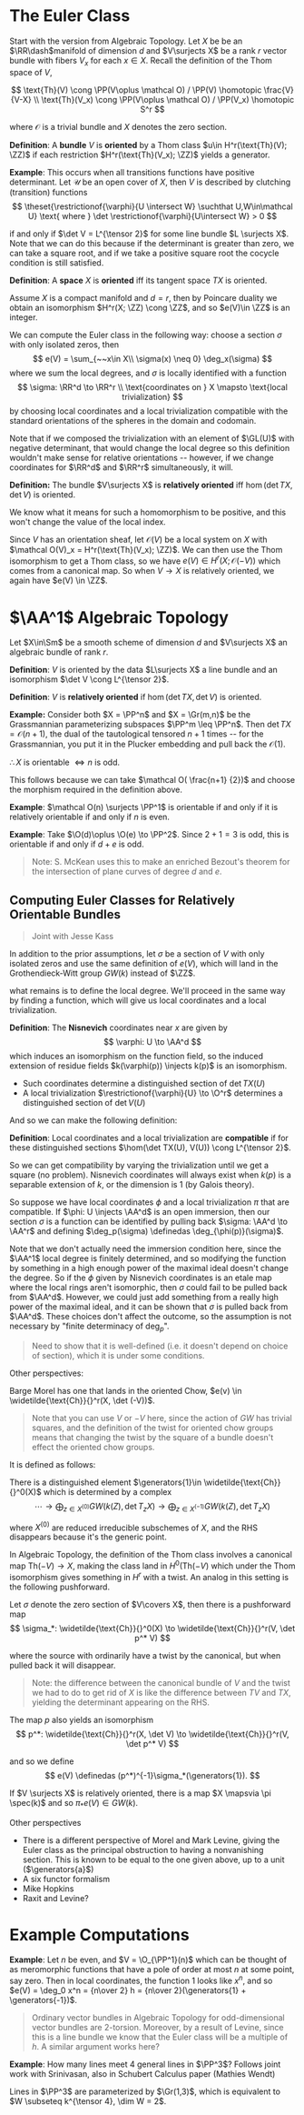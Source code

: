 # The Euler Class

Start with the version from Algebraic Topology. Let $X$ be be an $\RR\dash$manifold of dimension $d$ and $V\surjects X$ be a rank $r$ vector bundle with fibers $V_x$ for each $x\in X$. Recall the definition of the Thom space of $V$, 

$$
\text{Th}(V) \cong \PP(V\oplus \mathcal O)  / \PP(V) \homotopic \frac{V}{V-X} \\
\text{Th}(V_x) \cong \PP(V\oplus \mathcal O)  / \PP(V_x) \homotopic S^r
$$

where $\mathcal O$ is a trivial bundle and $X$ denotes the zero section.

**Definition**: A **bundle** $V$ is **oriented**  by a Thom class $u\in H^r(\text{Th}(V); \ZZ)$ if each restriction $H^r(\text{Th}(V_x); \ZZ)$ yields a generator.

**Example**: This occurs when all transitions functions have positive determinant. Let $\mathcal U$ be an open cover of $X$, then $V$ is described by clutching (transition) functions
$$
\theset{\restrictionof{\varphi}{U \intersect W} \suchthat U,W\in\mathcal U} \text{ where } \det \restrictionof{\varphi}{U\intersect W} > 0
$$

if and only if $\det V = L^{\tensor 2}$ for some line bundle $L \surjects X$. Note that we can do this because if the determinant is greater than zero, we can take a square root, and if we take a positive square root the cocycle condition is still satisfied.

**Definition**: A **space** $X$ is **oriented** iff its tangent space $TX$ is oriented.

Assume $X$ is a compact manifold and $d=r$, then by Poincare duality we obtain an isomorphism $H^r(X; \ZZ) \cong \ZZ$, and so $e(V)\in \ZZ$ is an integer.

We can compute the Euler class in the following way: choose a section $\sigma$ with only isolated zeros, then 
$$
e(V) = \sum_{~~x\in X\\ \sigma(x) \neq 0} \deg_x(\sigma)
$$
where we sum the local degrees, and $\sigma$ is locally identified with a function 
$$
\sigma: \RR^d \to \RR^r \\
\text{coordinates on } X \mapsto \text{local trivialization}
$$ 
by choosing local coordinates and a local trivialization compatible with the standard orientations of the spheres in the domain and codomain.

Note that if we composed the trivialization with an element of $\GL(U)$ with negative determinant, that would change the local degree so this definition wouldn't make sense for relative orientations -- however, if we change coordinates for $\RR^d$ and $\RR^r$ simultaneously, it will.

**Definition:** The bundle $V\surjects X$ is **relatively oriented** iff $\hom(\det TX, \det V)$ is oriented.

We know what it means for such a homomorphism to be positive, and this won't change the value of the local index.

Since $V$ has an orientation sheaf, let $\mathcal O(V)$ be a local system on $X$ with $\mathcal O(V)_x = H^r(\text{Th}(V_x); \ZZ)$. We can then use the Thom isomorphism to get a Thom class, so we have $e(V) \in H^r(X; \mathcal O(-V))$ which comes from a canonical map. So when $V\to X$ is relatively oriented, we again have $e(V) \in \ZZ$.

# $\AA^1$ Algebraic Topology

Let $X\in\Sm$ be a smooth scheme of dimension $d$ and $V\surjects X$ an algebraic bundle of rank $r$.

**Definition**: $V$ is oriented by the data $L\surjects X$ a line bundle and an isomorphism $\det V \cong L^{\tensor 2}$.

**Definition**: $V$ is **relatively oriented** if $\hom(\det TX, \det V)$ is oriented.

**Example:** Consider both $X = \PP^n$ and $X = \Gr(m,n)$ be the Grassmannian parameterizing subspaces $\PP^m \leq \PP^n$.  Then $\det TX = \mathcal O(n+1)$, the dual of the tautological tensored $n+1$ times -- for the Grassmannian, you put it in the Plucker embedding and pull back the $\mathcal O(1)$.

$\therefore X$ is orientable $\iff n$ is odd.

This follows because we can take $\mathcal O( \frac{n+1} {2})$ and choose the morphism required in the definition above.

**Example**: $\mathcal O(n) \surjects \PP^1$ is orientable if and only if it is relatively orientable if and only if $n$ is even.

**Example**: Take $\O(d)\oplus \O(e) \to \PP^2$. Since $2+1=3$ is odd, this is orientable if and only if $d+e$ is odd. 
> Note: S. McKean uses this to make an enriched Bezout's theorem for the intersection of plane curves of degree $d$ and $e$.

## Computing Euler Classes for Relatively Orientable Bundles
> Joint with Jesse Kass

In addition to the prior assumptions, let $\sigma$ be a section of $V$ with only isolated zeros and use the same definition of $e(V)$, which will land in the Grothendieck-Witt group $GW(k)$ instead of $\ZZ$.

what remains is to define the local degree. We'll proceed in the same way by finding a function, which will give us local coordinates and a local trivialization.

**Definition**: The **Nisnevich** coordinates near $x$ are given by 
$$
\varphi: U \to \AA^d
$$ 
which induces an isomorphism on the function field, so the induced extension of residue fields $k(\varphi(p)) \injects k(p)$ is an isomorphism.

- Such coordinates determine a distinguished section of $\det TX(U)$
- A local trivialization $\restrictionof{\varphi}{U} \to \O^r$ determines a distinguished section of $\det V(U)$

And so we can make the following definition:

**Definition**: Local coordinates and a local trivialization are **compatible** if for these distinguished sections $\hom(\det TX(U), V(U)) \cong L^{\tensor 2}$.

So we can get compatibility by varying the trivialization until we get a square (no problem). Nisnevich coordinates will always exist when $k(p)$ is a separable extension of $k$, or the dimension is 1 (by Galois theory).

So suppose we have local coordinates $\phi$ and a local trivialization $\pi$ that are compatible. If $\phi: U \injects \AA^d$ is an open immersion, then our section $\sigma$ is a function can be identified by pulling back $\sigma: \AA^d \to \AA^r$ and defining $\deg_p(\sigma) \definedas \deg_{\phi(p)}(\sigma)$.

Note that we don't actually need the immersion condition here, since the $\AA^1$ local degree is finitely determined, and so modifying the function by something in a high enough power of the maximal ideal doesn't change the degree. So if the $\phi$ given by Nisnevich coordinates is an etale map where the local rings aren't isomorphic, then $\sigma$ could fail to be pulled back from $\AA^d$. However, we could just add something from a really high power of the maximal ideal, and it can be shown that $\sigma$ is pulled back from $\AA^d$. These choices don't affect the outcome, so the assumption is not necessary by "finite determinacy of $\deg_p$". 

> Need to show that it is well-defined (i.e. it doesn't depend on choice of section), which it is under some conditions.

Other perspectives: 

Barge Morel has one that lands in the oriented Chow, $e(v) \in \widetilde{\text{Ch}}{}^r(X, \det (-V))$.
> Note that you can use $V$ or $-V$ here, since the action of $GW$ has trivial squares, and the definition of the twist for oriented chow groups means that changing the twist by the square of a bundle doesn't effect the oriented chow groups. 

It is defined as follows:

There is a distinguished element $\generators{1}\in \widetilde{\text{Ch}}{}^0(X)$ which is determined by a complex
$$
\cdots \to \bigoplus_{z\in X^{(0)}} GW(k(Z), \det T_zX) \to \bigoplus_{z\in X^{(-1)}} GW(k(Z), \det T_zX)
$$

where $X^{(0)}$ are reduced irreducible subschemes of $X$, and the RHS disappears because it's the generic point.

In Algebraic Topology, the definition of the Thom class involves a canonical map $\text{Th}(-V)\to X$, making the class land in $H^0(\text{Th}(-V)$ which under the Thom isomorphism gives something in $H^r$ with a twist. An analog in this setting is the following pushforward.

Let $\sigma$ denote the zero section of $V\covers X$, then there is a pushforward map
$$
\sigma_*: \widetilde{\text{Ch}}{}^0(X) \to \widetilde{\text{Ch}}{}^r(V, \det p^* V)
$$

where the source with ordinarily have a twist by the canonical, but when pulled back it will disappear.

> Note: the difference between the canonical bundle of $V$ and the twist we had to do to get rid of $X$ is like the difference between $TV$ and $TX$, yielding the determinant appearing on the RHS.

The map $p$ also yields an isomorphism
$$
p^*: \widetilde{\text{Ch}}{}^r(X, \det V) \to \widetilde{\text{Ch}}{}^r(V, \det p^* V)
$$

and so we define
$$
e(V) \definedas (p^*)^{-1}\sigma_*(\generators{1}).
$$

If $V \surjects X$ is relatively oriented, there is a map $X \mapsvia \pi \spec(k)$ and so $\pi_* e(V) \in GW(k)$.

Other perspectives

- There is a different perspective of Morel and Mark Levine, giving the Euler class as the principal obstruction to having a nonvanishing section. This is known to be equal to the one given above, up to a unit ($\generators{a}$)
- A six functor formalism
- Mike Hopkins 
- Raxit and Levine?

# Example Computations

**Example**: Let $n$ be even, and $V = \O_{\PP^1}(n)$ which can be thought of as meromorphic functions that have a pole of order at most $n$ at some point, say zero. Then in local coordinates, the function 1 looks like $x^n$, and so $e(V) = \deg_0 x^n = {n\over 2} h = {n\over 2}(\generators{1} + \generators{-1})$. 

> Ordinary vector bundles in Algebraic Topology for odd-dimensional vector bundles are 2-torsion. Moreover, by a result of Levine, since this is a line bundle we know that the Euler class will be a multiple of $h$. A similar argument works here?

**Example**: How many lines meet 4 general lines in $\PP^3$?
Follows joint work with Srinivasan, also in Schubert Calculus paper (Mathies Wendt)

Lines in $\PP^3$ are parameterized by $\Gr(1,3)$, which is equivalent to $W \subseteq k^{\tensor 4}, \dim W = 2$. 

